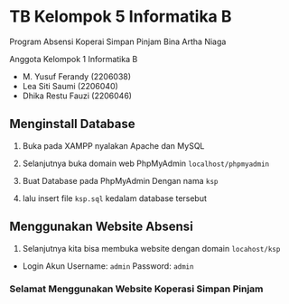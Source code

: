 # TB Kelompok 5 Informatika B
Program Absensi Koperai Simpan Pinjam Bina Artha Niaga

Anggota Kelompok 1 Informatika B
- M. Yusuf Ferandy	(2206038)
- Lea Siti Saumi		(2206040)
- Dhika Restu Fauzi	(2206046)

## Menginstall Database
1. Buka pada XAMPP nyalakan Apache dan MySQL

2. Selanjutnya buka domain web PhpMyAdmin
```localhost/phpmyadmin```

3. Buat Database pada PhpMyAdmin
Dengan nama ```ksp```
4. lalu insert file ```ksp.sql``` kedalam database tersebut

## Menggunakan Website Absensi
1. Selanjutnya kita bisa membuka website dengan domain
```locahost/ksp```

- Login Akun
Username: ```admin```
Password: ```admin```

### Selamat Menggunakan Website Koperasi Simpan Pinjam
